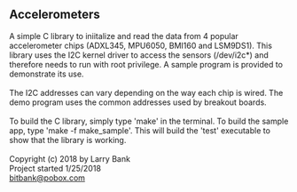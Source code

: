 ## Accelerometers

A simple C library to iniitalize and read the data from 4 popular
accelerometer chips (ADXL345, MPU6050, BMI160 and LSM9DS1). This library uses the I2C
kernel driver to access the sensors (/dev/i2c*) and therefore needs to run with
root privilege. A sample program is provided to demonstrate its use.<br>
<br>
The I2C addresses can vary depending on the way each chip is wired. The demo
program uses the common addresses used by breakout boards. <br>
<br>
To build the C library, simply type 'make' in the terminal. To build the sample
app, type 'make -f make_sample'. This will build the 'test' executable to show
that the library is working.<br>
<br>
Copyright (c) 2018 by Larry Bank<br>
Project started 1/25/2018<br>
bitbank@pobox.com<br>

